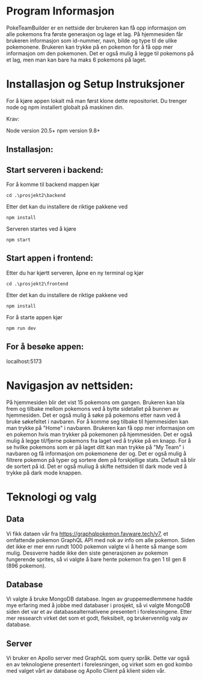 # Program Informasjon

PokeTeamBuilder er en nettside der brukeren kan få opp informasjon om alle pokemons fra første generasjon og lage et lag.
På hjemmesiden får brukeren informasjon som id-nummer, navn, bilde og type til de ulike pokemonene. 
Brukeren kan trykke på en pokemon for å få opp mer informasjon om den pokemonen.
Det er også mulig å legge til pokemons på et lag, men man kan bare ha maks 6 pokemons på laget.

# Installasjon og Setup Instruksjoner

For å kjøre appen lokalt må man først klone dette repositoriet. Du trenger node og npm installert globalt på maskinen din.

Krav:

Node version 20.5+
npm version 9.8+

## Installasjon:

## Start serveren i backend:

For å komme til backend mappen kjør

`cd .\prosjekt2\backend`

Etter det kan du installere de riktige pakkene ved

`npm install`

Serveren startes ved å kjøre

`npm start`

## Start appen i frontend:

Etter du har kjørtt serveren, åpne en ny terminal og kjør

`cd .\prosjekt2\frontend`

Etter det kan du installere de riktige pakkene ved

`npm install`

For å starte appen kjør

`npm run dev`

## For å besøke appen:

localhost:5173

# Navigasjon av nettsiden:

På hjemmesiden blir det vist 15 pokemons om gangen. Brukeren kan bla frem og tilbake mellom pokemons ved å bytte sidetallet på bunnen av hjemmesiden. 
Det er også mulig å søke på pokemons etter navn ved å bruke søkefeltet i navbaren. For å komme seg tilbake til hjemmesiden kan man trykke på "Home" i navbaren. 
Brukeren kan få opp mer informasjon om en pokemon hvis man trykker på pokemonen på hjemmesiden. 
Det er også mulig å legge til/fjerne pokemons fra laget ved å trykke på en knapp.
For å se hvilke pokemons som er på laget ditt kan man trykke på "My Team" i navbaren og få informasjon om pokemonene der og.
Det er også mulig å filtrere pokemon på typer og sortere dem på forskjellige stats. Default så blir de sortert på id.
Det er også muliug å skifte nettsiden til dark mode ved å trykke på dark mode knappen.

# Teknologi og valg

## Data

Vi fikk dataen vår fra https://graphqlpokemon.favware.tech/v7, et omfattende pokemon GraphQL API med nok av info om alle pokemon. Siden det ikke er mer enn rundt
1000 pokemon valgte vi å hente så mange som mulig. Dessverre hadde ikke den siste generasjonen av pokemon fungerende sprites, så vi valgte å bare hente pokemon fra
gen 1 til gen 8 (896 pokemon).

## Database

Vi valgte å bruke MongoDB database. Ingen av gruppemedlemmene hadde mye erfaring med å jobbe med databaser i prosjekt, så vi valgte MongoDB siden det var et av
databasealternativene presentert i forelesningene. Etter mer ressearch virket det som et godt, fleksibelt, og brukervennlig valg av database.

## Server

Vi bruker en Apollo server med GraphQL som query språk. Dette var også en av teknologiene presentert i forelesningen, og virket som en god kombo med valget vårt
av database og Apollo Client på klient siden vår.